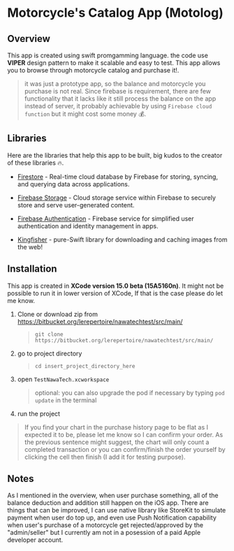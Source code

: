 

# Motorcycle's Catalog App (Motolog)

## Overview
This app is created using swift promgamming language. the code use **VIPER** design pattern to make it scalable and easy to test. This app allows you to browse through motorcycle catalog and purchase it!.

>  it was just a prototype app, so the balance and motorcycle you purchase is not real. Since firebase is requirement, there are few functionality that it lacks like it still process the balance on the app instead of server, it probably achievable by using `Firebase cloud function` but it might cost some money 💰.


## Libraries
Here are the libraries that help this app to be built, big kudos to the creator of these libraries 🔥. 

- [Firestore] - Real-time cloud database by Firebase for storing, syncing, and querying data across applications.

- [Firebase Storage] - Cloud storage service within Firebase to securely store and serve user-generated content.

- [Firebase Authentication] - Firebase service for simplified user authentication and identity management in apps.

-  [Kingfisher] - pure-Swift library for downloading and caching images from the web!


## Installation
This app is created in **XCode version 15.0 beta (15A5160n)**. It might not be possible to run it in lower version of XCode, If that is the case please do let me know. 

1. Clone or download zip from https://bitbucket.org/lerepertoire/nawatechtest/src/main/

    > `git clone https://bitbucket.org/lerepertoire/nawatechtest/src/main/`

2. go to project directory

    > `cd insert_project_directory_here`

3. open `TestNawaTech.xcworkspace`

    > optional: you can also upgrade the pod if necessary by typing `pod update` in the terminal

4. run the project

> If you find your chart in the purchase history page to be flat as I expected it to be, please let me know so I can confirm your order. As the previous sentence might suggest, the chart will only count a completed transaction or you can confirm/finish the order yourself by clicking the cell then finish (I add it for testing purpose).


## Notes
As I mentioned in the overview, when user purchase something, all of the balance deduction and addition still happen on the iOS app. There are things that can be improved, I can use native library like StoreKit to simulate payment when user do top up, and even use Push Notification capability when user's purchase of a motorcycle get rejected/approved by the "admin/seller" but I currently am not in a posession of a paid Apple developer account.

[//]: # 
[Firebase Authentication]: <https://firebase.google.com/docs/auth>
[Firebase Storage]: <https://firebase.google.com/docs/storage>
[Firestore]: <https://firebase.google.com/docs/firestore>
[Kingfisher]: <https://cocoapods.org/pods/Kingfisher>

